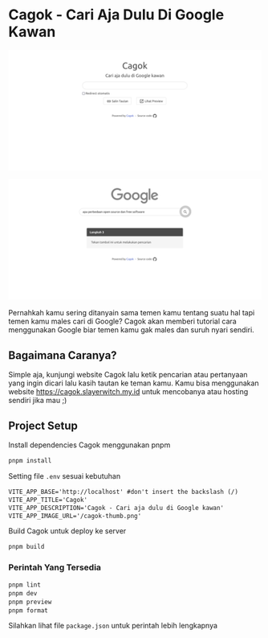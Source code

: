 # Cagok - Cari Aja Dulu Di Google Kawan

![cagok screenshot homepage](./screenshot/cagok-home.png)

![cagok screenshot search page](./screenshot/cagok-search.png)

Pernahkah kamu sering ditanyain sama temen kamu tentang suatu hal tapi temen kamu males cari di Google? Cagok akan memberi tutorial cara menggunakan Google biar temen kamu gak males dan suruh nyari sendiri.

## Bagaimana Caranya?

Simple aja, kunjungi website Cagok lalu ketik pencarian atau pertanyaan yang ingin dicari lalu kasih tautan ke teman kamu. Kamu bisa menggunakan website https://cagok.slayerwitch.my.id untuk mencobanya atau hosting sendiri jika mau ;)

## Project Setup

Install dependencies Cagok menggunakan pnpm

```sh
pnpm install
```

Setting file `.env` sesuai kebutuhan 

```
VITE_APP_BASE='http://localhost' #don't insert the backslash (/)
VITE_APP_TITLE='Cagok'
VITE_APP_DESCRIPTION='Cagok - Cari aja dulu di Google kawan'
VITE_APP_IMAGE_URL='/cagok-thumb.png'
```

Build Cagok untuk deploy ke server

```sh
pnpm build
```

### Perintah Yang Tersedia

```sh
pnpm lint
pnpm dev
pnpm preview
pnpm format
```

Silahkan lihat file `package.json` untuk perintah lebih lengkapnya
